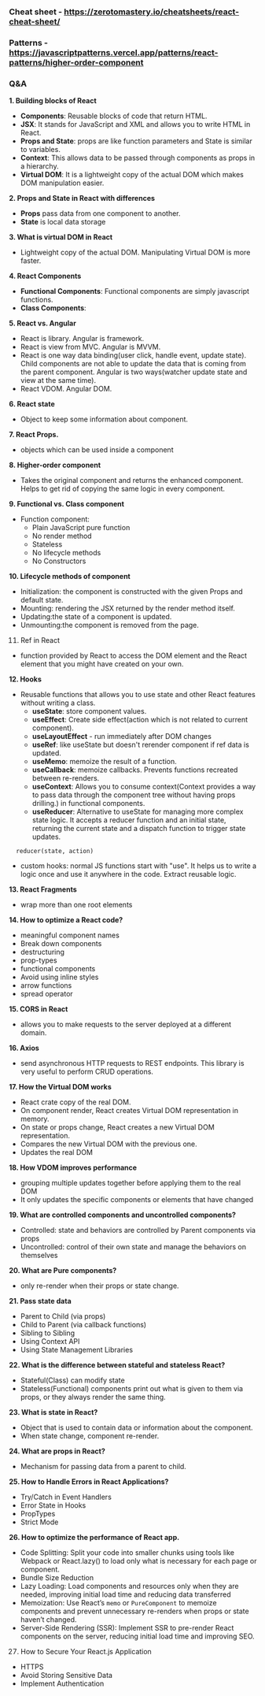 ### Cheat sheet - https://zerotomastery.io/cheatsheets/react-cheat-sheet/

### Patterns - https://javascriptpatterns.vercel.app/patterns/react-patterns/higher-order-component

### Q&A

**1. Building blocks of React**

- **Components**: Reusable blocks of code that return HTML.
- **JSX**: It stands for JavaScript and XML and allows you to write HTML in React.
- **Props and State**: props are like function parameters and State is similar to variables.
- **Context**: This allows data to be passed through components as props in a hierarchy.
- **Virtual DOM**: It is a lightweight copy of the actual DOM which makes DOM manipulation easier.

**2. Props and State in React with differences**

- **Props** pass data from one component to another.
- **State** is local data storage

**3. What is virtual DOM in React**

- Lightweight copy of the actual DOM. Manipulating Virtual DOM is more faster.

**4. React Components**

- **Functional Components**: Functional components are simply javascript functions.
- **Class Components**:

**5. React vs. Angular**

- React is library. Angular is framework.
- React is view from MVC. Angular is MVVM.
- React is one way data binding(user click, handle event, update state). Child components are not able to update the data that is coming from the parent component. Angular is two ways(watcher update state and view at the same time).
- React VDOM. Angular DOM.

**6. React state**

- Object to keep some information about component.

**7. React Props.**

- objects which can be used inside a component

**8. Higher-order component**

- Takes the original component and returns the enhanced component. Helps to get rid of copying the same logic in every component.

**9. Functional vs. Class component**

- Function component:
  - Plain JavaScript pure function
  - No render method
  - Stateless
  - No lifecycle methods
  - No Constructors

**10. Lifecycle methods of component**

- Initialization: the component is constructed with the given Props and default state.
- Mounting: rendering the JSX returned by the render method itself.
- Updating:the state of a component is updated.
- Unmounting:the component is removed from the page.

11. Ref in React

- function provided by React to access the DOM element and the React element that you might have created on your own.

**12. Hooks**

- Reusable functions that allows you to use state and other React features without writing a class.
  - **useState**: store component values.
  - **useEffect**: Create side effect(action which is not related to current component).
  - **useLayoutEffect** - run immediately after DOM changes
  - **useRef**: like useState but doesn't rerender component if ref data is updated.
  - **useMemo**: memoize the result of a function.
  - **useCallback**: memoize callbacks. Prevents functions recreated between re-renders.
  - **useContext**: Allows you to consume context(Context provides a way to pass data through the component tree without having props drilling.) in functional components.
  - **useReducer**: Alternative to useState for managing more complex state logic. It accepts a reducer function and an initial state, returning the current state and a dispatch function to trigger state updates.

```
  reducer(state, action)
```

- custom hooks: normal JS functions start with "use". It helps us to write a logic once and use it anywhere in the code. Extract reusable logic.

**13. React Fragments**

- wrap more than one root elements

**14. How to optimize a React code?**

- meaningful component names
- Break down components
- destructuring
- prop-types
- functional components
- Avoid using inline styles
- arrow functions
- spread operator

**15. CORS in React**

- allows you to make requests to the server deployed at a different domain.

**16. Axios**

- send asynchronous HTTP requests to REST endpoints. This library is very useful to perform CRUD operations.

**17. How the Virtual DOM works**

- React crate copy of the real DOM.
- On component render, React creates Virtual DOM representation in memory.
- On state or props change, React creates a new Virtual DOM representation.
- Compares the new Virtual DOM with the previous one.
- Updates the real DOM

**18. How VDOM improves performance**

- grouping multiple updates together before applying them to the real DOM
- It only updates the specific components or elements that have changed

**19. What are controlled components and uncontrolled components?**

- Controlled: state and behaviors are controlled by Parent components via props
- Uncontrolled: control of their own state and manage the behaviors on themselves

**20. What are Pure components?**

- only re-render when their props or state change.

**21. Pass state data**

- Parent to Child (via props)
- Child to Parent (via callback functions)
- Sibling to Sibling
- Using Context API
- Using State Management Libraries

**22. What is the difference between stateful and stateless React?**

- Stateful(Class) can modify state
- Stateless(Functional) components print out what is given to them via props, or they always render the same thing.

**23. What is state in React?**

- Object that is used to contain data or information about the component.
- When state change, component re-render.

**24. What are props in React?**

- Mechanism for passing data from a parent to child.

**25. How to Handle Errors in React Applications?**

- Try/Catch in Event Handlers
- Error State in Hooks
- PropTypes
- Strict Mode

**26. How to optimize the performance of React app.**

- Code Splitting: Split your code into smaller chunks using tools like Webpack or React.lazy() to load only what is necessary for each page or component.
- Bundle Size Reduction
- Lazy Loading: Load components and resources only when they are needed, improving initial load time and reducing data transferred
- Memoization: Use React’s `memo` or `PureComponent` to memoize components and prevent unnecessary re-renders when props or state haven’t changed.
- Server-Side Rendering (SSR): Implement SSR to pre-render React components on the server, reducing initial load time and improving SEO.

27. How to Secure Your React.js Application

- HTTPS
- Avoid Storing Sensitive Data
- Implement Authentication
